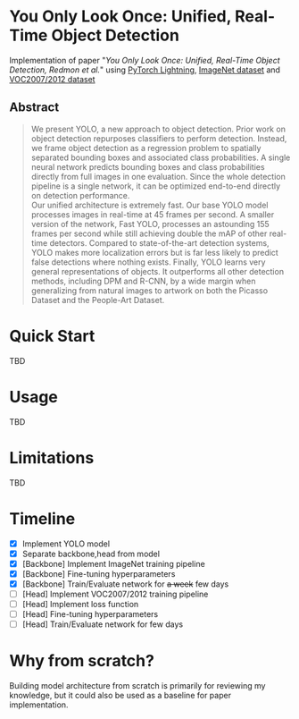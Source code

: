 # You Only Look Once: Unified, Real-Time Object Detection
Implementation of paper "_You Only Look Once: Unified, Real-Time Object Detection, Redmon et al._" using [PyTorch Lightning](https://www.pytorchlightning.ai/), [ImageNet dataset](https://www.image-net.org/) and [VOC2007/2012 dataset](http://host.robots.ox.ac.uk/pascal/VOC/voc2012/)

## Abstract
> We present YOLO, a new approach to object detection. Prior work on object detection repurposes classifiers to perform detection. Instead, we frame object detection as a regression problem to spatially separated bounding boxes and associated class probabilities. A single neural network predicts bounding boxes and class probabilities directly from full images in one evaluation. Since the whole detection pipeline is a single network, it can be optimized end-to-end directly on detection performance.  
> Our unified architecture is extremely fast. Our base YOLO model processes images in real-time at 45 frames per second. A smaller version of the network, Fast YOLO, processes an astounding 155 frames per second while still achieving double the mAP of other real-time detectors. Compared to state-of-the-art detection systems, YOLO makes more localization errors but is far less likely to predict false detections where nothing exists. Finally, YOLO learns very general representations of objects. It outperforms all other detection methods, including DPM and R-CNN, by a wide margin when generalizing from natural images to artwork on both the Picasso Dataset and the People-Art Dataset.

# Quick Start
TBD

# Usage
TBD

# Limitations
TBD

# Timeline
- [X] Implement YOLO model
- [X] Separate backbone,head from model
- [X] [Backbone] Implement ImageNet training pipeline
- [X] [Backbone] Fine-tuning hyperparameters
- [X] [Backbone] Train/Evaluate network for ~~a week~~ few days
- [ ] [Head] Implement VOC2007/2012 training pipeline
- [ ] [Head] Implement loss function
- [ ] [Head] Fine-tuning hyperparameters
- [ ] [Head] Train/Evaluate network for few days

# Why from scratch?
Building model architecture from scratch is primarily for reviewing my knowledge, but it could also be used as a baseline for paper implementation.
